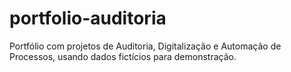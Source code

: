 # portfolio-auditoria
Portfólio com projetos de Auditoria, Digitalização e Automação de Processos, usando dados fictícios para demonstração.
